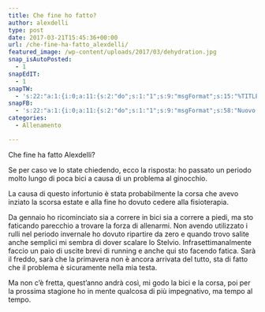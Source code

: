 ```yaml
---
title: Che fine ho fatto?
author: alexdelli
type: post
date: 2017-03-21T15:45:36+00:00
url: /che-fine-ha-fatto_alexdelli/
featured_image: /wp-content/uploads/2017/03/dehydration.jpg
snap_isAutoPosted:
  - 1
snapEdIT:
  - 1
snapTW:
  - 's:22:"a:1:{i:0;a:11:{s:2:"do";s:1:"1";s:9:"msgFormat";s:15:"%TITLE% - %URL%";s:8:"attchImg";s:1:"1";s:9:"isAutoImg";s:1:"A";s:8:"imgToUse";s:0:"";s:9:"isAutoURL";s:1:"A";s:8:"urlToUse";s:0:"";s:8:"isPosted";s:1:"1";s:4:"pgID";s:18:"844213444559757312";s:7:"postURL";s:55:"https://twitter.com/alexdelli/status/844213444559757312";s:5:"pDate";s:19:"2017-03-21 15:45:45";}}";'
snapFB:
  - 's:22:"a:1:{i:0;a:11:{s:2:"do";s:1:"1";s:9:"msgFormat";s:58:"Nuovo articolo (%TITLE%) è stato pubblicato su %SITENAME%";s:8:"postType";s:1:"A";s:9:"isAutoImg";s:1:"A";s:8:"imgToUse";s:0:"";s:9:"isAutoURL";s:1:"A";s:8:"urlToUse";s:0:"";s:8:"isPosted";s:1:"1";s:4:"pgID";s:32:"308965559117737_1659678437379769";s:7:"postURL";s:62:"http://www.facebook.com/308965559117737/posts/1659678437379769";s:5:"pDate";s:19:"2017-03-22 09:34:29";}}";'
categories:
  - Allenamento

---
```

<!--CusAdsVi1-->Che fine ha fatto Alexdelli?

Se per caso ve lo state chiedendo, ecco la risposta: ho passato un periodo molto lungo di poca bici a causa di un problema al ginocchio.

La causa di questo infortunio è stata probabilmente la corsa che avevo inziato la scorsa estate e alla fine ho dovuto cedere alla fisioterapia.

Da gennaio ho ricominciato sia a correre in bici sia a correre a piedi, ma sto faticando parecchio a trovare la forza di allenarmi. Non avendo utilizzato i rulli nel periodo invernale ho dovuto ripartire da zero e quando trovo salite anche semplici mi sembra di dover scalare lo Stelvio. Infrasettimanalmente faccio un paio di uscite brevi di running e anche qui sto facendo fatica. Sarà il freddo, sarà che la primavera non è ancora arrivata del tutto, sta di fatto che il problema è sicuramente nella mia testa.

Ma non c&#8217;è fretta, quest&#8217;anno andrà così, mi godo la bici e la corsa, poi per la prossima stagione ho in mente qualcosa di più impegnativo, ma tempo al tempo.

<div style="font-size: 0px; height: 0px; line-height: 0px; margin: 0; padding: 0; clear: both;">
</div>